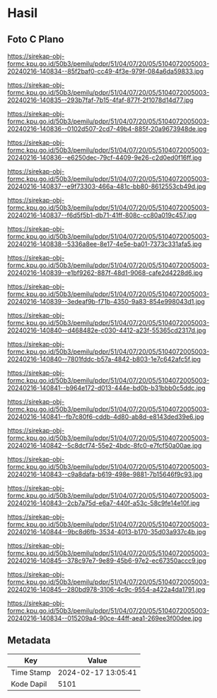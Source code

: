 # Hasil

## Foto C Plano

https://sirekap-obj-formc.kpu.go.id/50b3/pemilu/pdpr/51/04/07/20/05/5104072005003-20240216-140834--85f2baf0-cc49-4f3e-979f-084a6da59833.jpg

https://sirekap-obj-formc.kpu.go.id/50b3/pemilu/pdpr/51/04/07/20/05/5104072005003-20240216-140835--293b7faf-7b15-4faf-877f-2f1078d14d77.jpg

https://sirekap-obj-formc.kpu.go.id/50b3/pemilu/pdpr/51/04/07/20/05/5104072005003-20240216-140836--0102d507-2cd7-49b4-885f-20a9673948de.jpg

https://sirekap-obj-formc.kpu.go.id/50b3/pemilu/pdpr/51/04/07/20/05/5104072005003-20240216-140836--e6250dec-79cf-4409-9e26-c2d0ed0f16ff.jpg

https://sirekap-obj-formc.kpu.go.id/50b3/pemilu/pdpr/51/04/07/20/05/5104072005003-20240216-140837--e9f73303-466a-481c-bb80-8612553cb49d.jpg

https://sirekap-obj-formc.kpu.go.id/50b3/pemilu/pdpr/51/04/07/20/05/5104072005003-20240216-140837--f6d5f5b1-db71-41ff-808c-cc80a019c457.jpg

https://sirekap-obj-formc.kpu.go.id/50b3/pemilu/pdpr/51/04/07/20/05/5104072005003-20240216-140838--5336a8ee-8e17-4e5e-ba01-7373c331afa5.jpg

https://sirekap-obj-formc.kpu.go.id/50b3/pemilu/pdpr/51/04/07/20/05/5104072005003-20240216-140839--e1bf9262-887f-48d1-9068-cafe2d4228d6.jpg

https://sirekap-obj-formc.kpu.go.id/50b3/pemilu/pdpr/51/04/07/20/05/5104072005003-20240216-140839--3edeaf9b-f71b-4350-9a83-854e998043d1.jpg

https://sirekap-obj-formc.kpu.go.id/50b3/pemilu/pdpr/51/04/07/20/05/5104072005003-20240216-140840--d468482e-c030-4412-a23f-55365cd2317d.jpg

https://sirekap-obj-formc.kpu.go.id/50b3/pemilu/pdpr/51/04/07/20/05/5104072005003-20240216-140840--7801fddc-b57a-4842-b803-1e7c642afc5f.jpg

https://sirekap-obj-formc.kpu.go.id/50b3/pemilu/pdpr/51/04/07/20/05/5104072005003-20240216-140841--b964e172-d013-444e-bd0b-b31bbb0c5ddc.jpg

https://sirekap-obj-formc.kpu.go.id/50b3/pemilu/pdpr/51/04/07/20/05/5104072005003-20240216-140841--fb7c80f6-cddb-4d80-ab8d-e8143ded39e6.jpg

https://sirekap-obj-formc.kpu.go.id/50b3/pemilu/pdpr/51/04/07/20/05/5104072005003-20240216-140842--5c8dcf74-55e2-4bdc-8fc0-e7fcf50a00ae.jpg

https://sirekap-obj-formc.kpu.go.id/50b3/pemilu/pdpr/51/04/07/20/05/5104072005003-20240216-140843--c9a8dafa-b619-498e-9881-7b15646f9c93.jpg

https://sirekap-obj-formc.kpu.go.id/50b3/pemilu/pdpr/51/04/07/20/05/5104072005003-20240216-140843--2cb7a75d-e6a7-440f-a53c-58c9fe14e10f.jpg

https://sirekap-obj-formc.kpu.go.id/50b3/pemilu/pdpr/51/04/07/20/05/5104072005003-20240216-140844--9bc8d6fb-3534-4013-b170-35d03a937c4b.jpg

https://sirekap-obj-formc.kpu.go.id/50b3/pemilu/pdpr/51/04/07/20/05/5104072005003-20240216-140845--378c97e7-9e89-45b6-97e2-ec67350accc9.jpg

https://sirekap-obj-formc.kpu.go.id/50b3/pemilu/pdpr/51/04/07/20/05/5104072005003-20240216-140845--280bd978-3106-4c9c-9554-a422a4da1791.jpg

https://sirekap-obj-formc.kpu.go.id/50b3/pemilu/pdpr/51/04/07/20/05/5104072005003-20240216-140834--015209a4-90ce-44ff-aea1-269ee3f00dee.jpg


## Metadata

| Key        | Value               |
| ---------- | ------------------- |
| Time Stamp | 2024-02-17 13:05:41 |
| Kode Dapil | 5101                |



